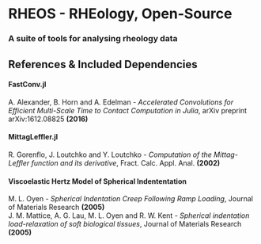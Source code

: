 # RHEOS - RHEology, Open-Source
### A suite of tools for analysing rheology data  
  
  



## References & Included Dependencies
#### FastConv.jl
A. Alexander, B. Horn and A. Edelman - *Accelerated Convolutions for Efficient Multi-Scale Time to Contact Computation in Julia*, arXiv preprint arXiv:1612.08825 **(2016)**

#### MittagLeffler.jl
R. Gorenflo, J. Loutchko and Y. Loutchko - *Computation of the Mittag-Leffler function and its derivative*,  Fract. Calc. Appl. Anal. **(2002)**

#### Viscoelastic Hertz Model of Spherical Indententation 
M. L. Oyen - *Spherical Indentation Creep Following Ramp Loading*, Journal of Materials Research **(2005)**  
J. M. Mattice, A. G. Lau, M. L. Oyen and R. W. Kent - *Spherical indentation load-relaxation of soft biological tissues*, Journal of Materials Research **(2005)**